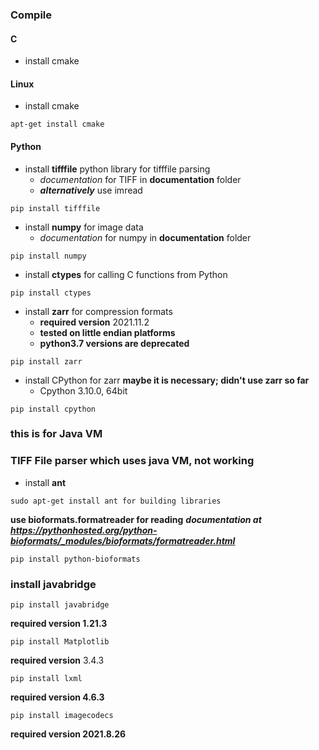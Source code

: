 ### Compile
#### C
- install cmake
#### Linux
- install cmake
```
apt-get install cmake
```
#### Python
- install **tifffile** python library for tifffile parsing
	- _documentation_ for TIFF in **documentation** folder 
	- ***alternatively*** use imread
```
pip install tifffile 
```
- install **numpy** for image data
	- _documentation_ for numpy in **documentation** folder 
```
pip install numpy
```
- install **ctypes** for calling C functions from Python
```
pip install ctypes
```
- install **zarr** for compression formats
	- **required version** 2021.11.2
	- **tested on little endian platforms**
	- **python3.7 versions are deprecated**
```
pip install zarr
```
- install CPython for zarr **maybe it is necessary; didn't use zarr so far**
	- Cpython 3.10.0, 64bit
```
pip install cpython
```

### this is for Java VM 
### TIFF File parser which uses java VM, **not working**
- install **ant**
```
sudo apt-get install ant for building libraries
```
**use bioformats.formatreader for reading**
***documentation at https://pythonhosted.org/python-bioformats/_modules/bioformats/formatreader.html***

```
pip install python-bioformats
```
### install javabridge
```
pip install javabridge
```
**required version 1.21.3**

```
pip install Matplotlib 
```
**required version** 3.4.3

```
pip install lxml
```
**required version 4.6.3**

```
pip install imagecodecs
```
**required version 2021.8.26**

